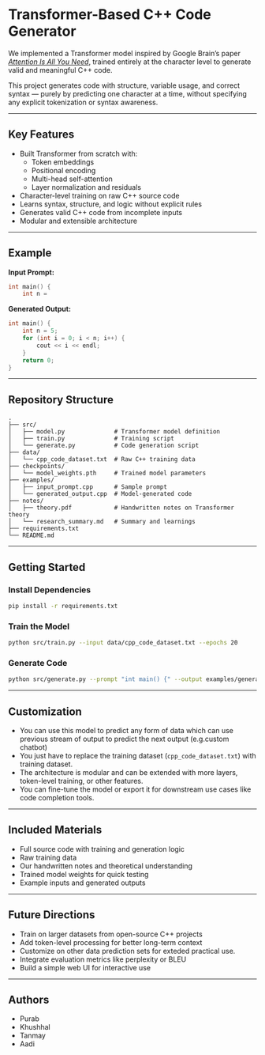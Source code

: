 # Transformer-Based C++ Code Generator

We implemented a Transformer model inspired by Google Brain’s paper [*Attention Is All You Need*](https://arxiv.org/abs/1706.03762), trained entirely at the character level to generate valid and meaningful C++ code.

This project generates code with structure, variable usage, and correct syntax — purely by predicting one character at a time, without specifying any explicit tokenization or syntax awareness.

---

## Key Features

- Built Transformer from scratch with:
  - Token embeddings
  - Positional encoding
  - Multi-head self-attention
  - Layer normalization and residuals
- Character-level training on raw C++ source code
- Learns syntax, structure, and logic without explicit rules
- Generates valid C++ code from incomplete inputs
- Modular and extensible architecture

---

## Example

**Input Prompt:**
```cpp
int main() {
    int n =
```

**Generated Output:**
```cpp
int main() {
    int n = 5;
    for (int i = 0; i < n; i++) {
        cout << i << endl;
    }
    return 0;
}
```

---

## Repository Structure

```
.
├── src/
│   ├── model.py              # Transformer model definition
│   ├── train.py              # Training script
│   └── generate.py           # Code generation script
├── data/
│   └── cpp_code_dataset.txt  # Raw C++ training data
├── checkpoints/
│   └── model_weights.pth     # Trained model parameters
├── examples/
│   ├── input_prompt.cpp      # Sample prompt
│   └── generated_output.cpp  # Model-generated code
├── notes/
│   ├── theory.pdf            # Handwritten notes on Transformer theory
│   └── research_summary.md   # Summary and learnings
├── requirements.txt
└── README.md
```

---

## Getting Started

### Install Dependencies
```bash
pip install -r requirements.txt
```

### Train the Model
```bash
python src/train.py --input data/cpp_code_dataset.txt --epochs 20
```

### Generate Code
```bash
python src/generate.py --prompt "int main() {" --output examples/generated_output.cpp
```

---

## Customization
- You can use this model to predict any form of data which can use previous stream of output to predict the next output (e.g.custom chatbot)
- You just have to replace the training dataset (`cpp_code_dataset.txt`) with training dataset.
- The architecture is modular and can be extended with more layers, token-level training, or other features.
- You can fine-tune the model or export it for downstream use cases like code completion tools.

---

## Included Materials

- Full source code with training and generation logic
- Raw training data
- Our handwritten notes and theoretical understanding
- Trained model weights for quick testing
- Example inputs and generated outputs

---

## Future Directions

- Train on larger datasets from open-source C++ projects
- Add token-level processing for better long-term context
- Customize on other data prediction sets for exteded practical use.
- Integrate evaluation metrics like perplexity or BLEU
- Build a simple web UI for interactive use

---

## Authors

- Purab
- Khushhal
- Tanmay
- Aadi


